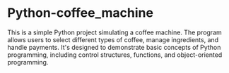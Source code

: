 # Python-coffee_machine
This is a simple Python project simulating a coffee machine. The program allows users to select different types of coffee, manage ingredients, and handle payments. It's designed to demonstrate basic concepts of Python programming, including control structures, functions, and object-oriented programming.

